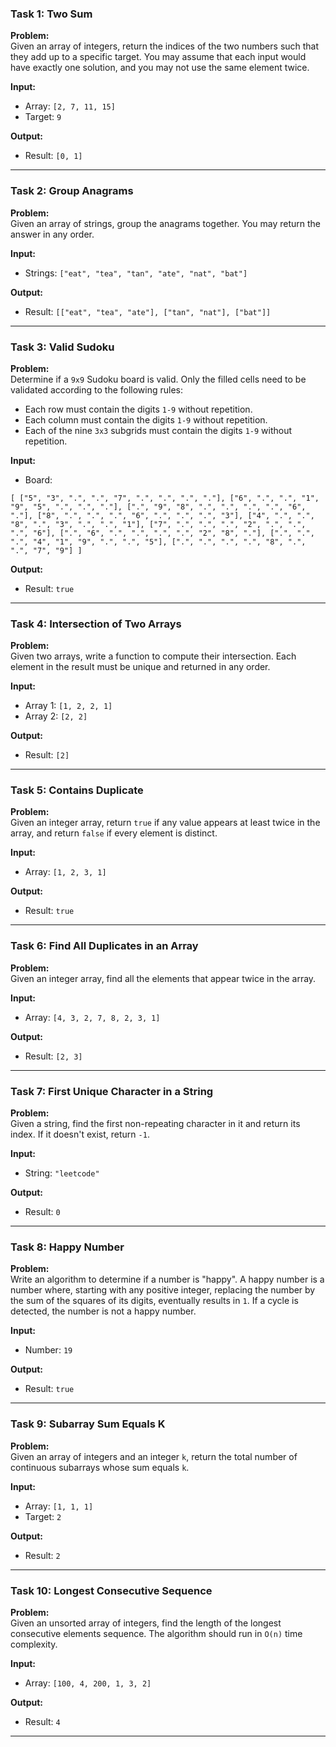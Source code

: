 ### Task 1: Two Sum
**Problem:**  
Given an array of integers, return the indices of the two numbers such that they add up to a specific target. You may assume that each input would have exactly one solution, and you may not use the same element twice.

**Input:**
- Array: `[2, 7, 11, 15]`
- Target: `9`

**Output:**
- Result: `[0, 1]`

---

### Task 2: Group Anagrams
**Problem:**  
Given an array of strings, group the anagrams together. You may return the answer in any order.

**Input:**
- Strings: `["eat", "tea", "tan", "ate", "nat", "bat"]`

**Output:**
- Result: `[["eat", "tea", "ate"], ["tan", "nat"], ["bat"]]`

---

### Task 3: Valid Sudoku
**Problem:**  
Determine if a `9x9` Sudoku board is valid. Only the filled cells need to be validated according to the following rules:
- Each row must contain the digits `1-9` without repetition.
- Each column must contain the digits `1-9` without repetition.
- Each of the nine `3x3` subgrids must contain the digits `1-9` without repetition.

**Input:**
- Board: 

```
[ ["5", "3", ".", ".", "7", ".", ".", ".", "."], ["6", ".", ".", "1", "9", "5", ".", ".", "."], [".", "9", "8", ".", ".", ".", ".", "6", "."], ["8", ".", ".", ".", "6", ".", ".", ".", "3"], ["4", ".", ".", "8", ".", "3", ".", ".", "1"], ["7", ".", ".", ".", "2", ".", ".", ".", "6"], [".", "6", ".", ".", ".", ".", "2", "8", "."], [".", ".", ".", "4", "1", "9", ".", ".", "5"], [".", ".", ".", ".", "8", ".", ".", "7", "9"] ]
```


**Output:**
- Result: `true`

---

### Task 4: Intersection of Two Arrays
**Problem:**  
Given two arrays, write a function to compute their intersection. Each element in the result must be unique and returned in any order.

**Input:**
- Array 1: `[1, 2, 2, 1]`
- Array 2: `[2, 2]`

**Output:**
- Result: `[2]`

---

### Task 5: Contains Duplicate
**Problem:**  
Given an integer array, return `true` if any value appears at least twice in the array, and return `false` if every element is distinct.

**Input:**
- Array: `[1, 2, 3, 1]`

**Output:**
- Result: `true`

---

### Task 6: Find All Duplicates in an Array
**Problem:**  
Given an integer array, find all the elements that appear twice in the array.

**Input:**
- Array: `[4, 3, 2, 7, 8, 2, 3, 1]`

**Output:**
- Result: `[2, 3]`

---

### Task 7: First Unique Character in a String
**Problem:**  
Given a string, find the first non-repeating character in it and return its index. If it doesn't exist, return `-1`.

**Input:**
- String: `"leetcode"`

**Output:**
- Result: `0`

---

### Task 8: Happy Number
**Problem:**  
Write an algorithm to determine if a number is "happy". A happy number is a number where, starting with any positive integer, replacing the number by the sum of the squares of its digits, eventually results in `1`. If a cycle is detected, the number is not a happy number.

**Input:**
- Number: `19`

**Output:**
- Result: `true`

---

### Task 9: Subarray Sum Equals K
**Problem:**  
Given an array of integers and an integer `k`, return the total number of continuous subarrays whose sum equals `k`.

**Input:**
- Array: `[1, 1, 1]`
- Target: `2`

**Output:**
- Result: `2`

---

### Task 10: Longest Consecutive Sequence
**Problem:**  
Given an unsorted array of integers, find the length of the longest consecutive elements sequence. The algorithm should run in `O(n)` time complexity.

**Input:**
- Array: `[100, 4, 200, 1, 3, 2]`

**Output:**
- Result: `4`

---